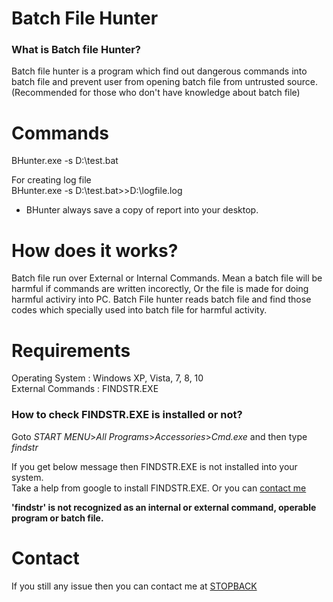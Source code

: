 # Batch File Hunter
### What is Batch file Hunter?  
Batch file hunter is a program which find out dangerous commands into batch file and prevent user from opening batch file from untrusted source. (Recommended for those who don't have knowledge about batch file)

# Commands
BHunter.exe -s D:\test.bat

For creating log file  
BHunter.exe -s D:\test.bat>>D:\logfile.log

* BHunter always save a copy of report into your desktop.

# How does it works?
Batch file run over External or Internal Commands. Mean a batch file will be harmful if commands are written incorectly, Or the file is made for doing harmful activiry into PC. Batch File hunter reads batch file and find those codes which specially used into batch file for harmful activity.

# Requirements

Operating System : Windows XP, Vista, 7, 8, 10  
External Commands : FINDSTR.EXE

### How to check FINDSTR.EXE is installed or not?
Goto *START MENU*>*All Programs*>*Accessories*>*Cmd.exe* and then type *findstr*  

If you get below message then FINDSTR.EXE is not installed into your system.  
Take a help from google to install FINDSTR.EXE. Or you can [contact me](#Contact)  

****'findstr' is not recognized as an internal or external command, operable program or batch file.****

# Contact
If you still any issue then you can contact me at [STOPBACK](https://www.stopback.tk/p/contact-us.html)
